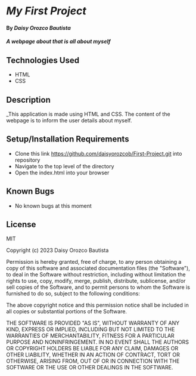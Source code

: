 # _My First Project_

#### By _**Daisy Orozco Bautista**_

#### _A webpage about that is all about myself_

## Technologies Used

* HTML
* CSS

## Description

_This application is made using HTML and CSS. The content of the webpage is to inform the user details about myself.

## Setup/Installation Requirements

* Clone this link https://github.com/daisyorozcob/First-Project.git into repository
* Navigate to the top level of the directory
* Open the index.html into your browser


## Known Bugs

* No known bugs at this moment

## License

MIT

Copyright (c) 2023 Daisy Orozco Bautista

Permission is hereby granted, free of charge, to any person obtaining a copy
of this software and associated documentation files (the "Software"), to deal
in the Software without restriction, including without limitation the rights
to use, copy, modify, merge, publish, distribute, sublicense, and/or sell
copies of the Software, and to permit persons to whom the Software is
furnished to do so, subject to the following conditions:

The above copyright notice and this permission notice shall be included in all
copies or substantial portions of the Software.

THE SOFTWARE IS PROVIDED "AS IS", WITHOUT WARRANTY OF ANY KIND, EXPRESS OR
IMPLIED, INCLUDING BUT NOT LIMITED TO THE WARRANTIES OF MERCHANTABILITY,
FITNESS FOR A PARTICULAR PURPOSE AND NONINFRINGEMENT. IN NO EVENT SHALL THE
AUTHORS OR COPYRIGHT HOLDERS BE LIABLE FOR ANY CLAIM, DAMAGES OR OTHER
LIABILITY, WHETHER IN AN ACTION OF CONTRACT, TORT OR OTHERWISE, ARISING FROM,
OUT OF OR IN CONNECTION WITH THE SOFTWARE OR THE USE OR OTHER DEALINGS IN THE
SOFTWARE.